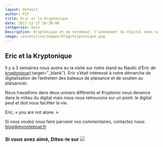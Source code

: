 ```yaml
---
layout: default
author: PJT
title: Eric et la Kryptonique
date: 2017-12-27 16:30:00
catégories: main
Description: Kryptonique et my noteboat, l'avènement du digital dans notre quotidien
image: /assets/css/images/blog/kryptonique.png
---
```

## Eric et la Kryptonique
Il y a 3 semaines nous avons eu la visite sur notre stand au Nautic d’Eric de [kryptonique](http://www.kryptonique.eu){:target="_blank"}. Eric s’était intéressé à notre démarche de digitalisation de l’entretien des bateaux de plaisance et de soutien au plaisancier.
<!--break-->
Nous travaillons dans deux univers différents et Kryptonic nous devance dans le milieu du digital mais nous nous retrouvons sur un point: le digital peut et doit nous faciliter la vie.

Eric, « you are not alone. »

Si vous voulez nous faire parvenir vos commentaires, contactez nous: [blog@mynoteboat.fr](mailto:blog@mynoteboat.fr)

<H3>Si vous avez aimé, Dites-le sur <a href="https://www.facebook.com/sharer/sharer.php?u=http://www.mynoteboat.fr//main/2017/12/27/Eric-Kryptonique.html" target="_blank" ><img src="{{ site.url }}/assets/images/facebook-icon-S.png"
            id="FB" class="socialicon"></a></H3>